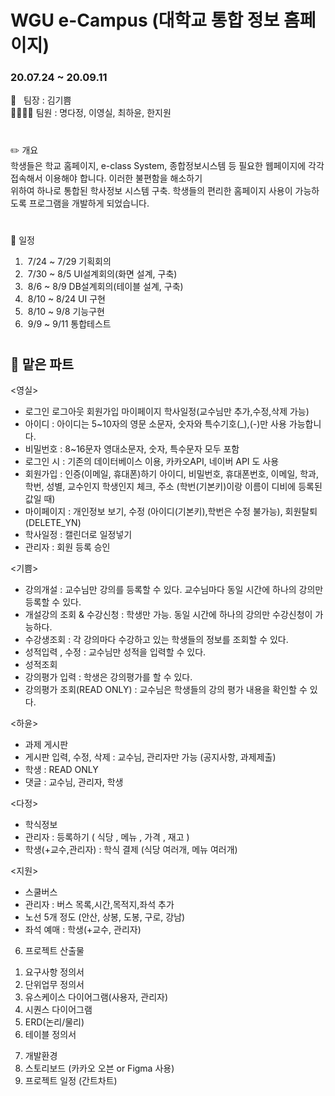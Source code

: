 # WGU e-Campus (대학교 통합 정보 홈페이지)
### 20.07.24 ~ 20.09.11

:ok_person: &nbsp; 팀장 : 김기쁨<br>
:family_woman_woman_girl_girl: 팀원 : 명다정, 이영실, 최하윤, 한지원

#

  :pencil2: 개요                                  
  학생들은 학교 홈페이지, e-class System, 종합정보시스템 등 필요한 웹페이지에 각각 접속해서 이용해야 합니다. 
  이러한 불편함을 해소하기<br> 위하여 하나로 통합된 학사정보 시스템 구축. 학생들의 편리한 홈페이지 사용이 가능하도록 프로그램을 개발하게 되었습니다.
  
 
#

:calendar: 일정
1. &nbsp;7/24 ~ 7/29 기획회의 
2. &nbsp;7/30 ~ 8/5  UI설계회의(화면 설계, 구축) 
3. &nbsp;8/6  ~ 8/9  DB설계회의(테이블 설계, 구축) 
4. &nbsp;8/10 ~ 8/24 UI 구현
5. &nbsp;8/10 ~ 9/8  기능구현
6. &nbsp;9/9  ~ 9/11 통합테스트

#

## :raising_hand: 맡은 파트

<영실>
 - 로그인 로그아웃  회원가입 마이페이지 학사일정(교수님만 추가,수정,삭제 가능) 
 - 아이디 : 아이디는 5~10자의 영문 소문자, 숫자와 특수기호(_),(-)만 사용 가능합니다.
 - 비밀번호 : 8~16문자 영대소문자, 숫자, 특수문자 모두 포함
 - 로그인 시 : 기존의 데이터베이스 이용, 카카오API, 네이버 API 도 사용
 - 회원가입 : 인증(이메일, 휴대폰)하기
                 아이디, 비밀번호, 휴대폰번호, 이메일, 학과, 학번, 성별, 교수인지 학생인지 체크, 주소
                 (학번(기본키)이랑 이름이 디비에 등록된 값일 때)
- 마이페이지 : 개인정보 보기, 수정 (아이디(기본키),학번은 수정 불가능), 회원탈퇴(DELETE_YN)
- 학사일정 : 캘린더로 일정넣기
- 관리자 : 회원 등록 승인



<기쁨>
- 강의개설 : 교수님만 강의를 등록할 수 있다. 교수님마다 동일 시간에 하나의 강의만 등록할 수 있다. 
- 개설강의 조회 & 수강신청 : 학생만 가능. 동일 시간에 하나의 강의만 수강신청이 가능하다. 
- 수강생조회 : 각 강의마다 수강하고 있는 학생들의 정보를 조회할 수 있다.
- 성적입력 , 수정 : 교수님만 성적을 입력할 수 있다.
- 성적조회
- 강의평가 입력 : 학생은 강의평가를 할 수 있다.
- 강의평가 조회(READ ONLY) : 교수님은 학생들의 강의 평가 내용을 확인할 수 있다.



<하윤>
- 과제 게시판 
- 게시판 입력, 수정, 삭제 : 교수님, 관리자만 가능 (공지사항, 과제제출)
- 학생 : READ ONLY
- 댓글 : 교수님, 관리자, 학생

 

<다정>
- 학식정보
- 관리자 : 등록하기 ( 식당 , 메뉴 , 가격 , 재고 )
- 학생(+교수,관리자) : 학식 결제
  (식당 여러개, 메뉴 여러개) 



<지원>
- 스쿨버스
- 관리자 : 버스 목록,시간,목적지,좌석 추가 
- 노선 5개 정도 (안산, 상봉, 도봉, 구로, 강남)
- 좌석 예매 : 학생(+교수, 관리자)



6. 프로젝트 산출물
  1) 요구사항 정의서
  2) 단위업무 정의서
  3) 유스케이스 다이어그램(사용자, 관리자)
  4) 시퀀스 다이어그램
  5) ERD(논리/물리)
  6) 테이블 정의서
 7. 개발환경
 8. 스토리보드 (카카오 오븐 or Figma 사용)
 9. 프로젝트 일정 (간트차트)
 
